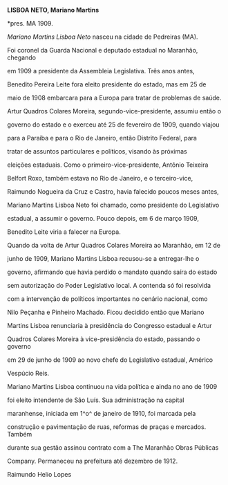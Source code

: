 **LISBOA NETO, Mariano Martins**



\*pres. MA 1909.



*Mariano Martins Lisboa Neto* nasceu na cidade de Pedreiras (MA).



Foi coronel da Guarda Nacional e deputado estadual no Maranhão, chegando

em 1909 a presidente da Assembleia Legislativa. Três anos antes,

Benedito Pereira Leite fora eleito presidente do estado, mas em 25 de

maio de 1908 embarcara para a Europa para tratar de problemas de saúde.

Artur Quadros Colares Moreira, segundo-vice-presidente, assumiu então o

governo do estado e o exerceu até 25 de fevereiro de 1909, quando viajou

para a Paraíba e para o Rio de Janeiro, então Distrito Federal, para

tratar de assuntos particulares e políticos, visando às próximas

eleições estaduais. Como o primeiro-vice-presidente, Antônio Teixeira

Belfort Roxo, também estava no Rio de Janeiro, e o terceiro-vice,

Raimundo Nogueira da Cruz e Castro, havia falecido poucos meses antes,

Mariano Martins Lisboa Neto foi chamado, como presidente do Legislativo

estadual, a assumir o governo. Pouco depois, em 6 de março 1909,

Benedito Leite viria a falecer na Europa.



Quando da volta de Artur Quadros Colares Moreira ao Maranhão, em 12 de

junho de 1909, Mariano Martins Lisboa recusou-se a entregar-lhe o

governo, afirmando que havia perdido o mandato quando saíra do estado

sem autorização do Poder Legislativo local. A contenda só foi resolvida

com a intervenção de políticos importantes no cenário nacional, como

Nilo Peçanha e Pinheiro Machado. Ficou decidido então que Mariano

Martins Lisboa renunciaria à presidência do Congresso estadual e Artur

Quadros Colares Moreira à vice-presidência do estado, passando o governo

em 29 de junho de 1909 ao novo chefe do Legislativo estadual, Américo

Vespúcio Reis.



Mariano Martins Lisboa continuou na vida política e ainda no ano de 1909

foi eleito intendente de São Luís. Sua administração na capital

maranhense, iniciada em 1^o^ de janeiro de 1910, foi marcada pela

construção e pavimentação de ruas, reformas de praças e mercados. Também

durante sua gestão assinou contrato com a The Maranhão Obras Públicas

Company. Permaneceu na prefeitura até dezembro de 1912.



Raimundo Helio Lopes



